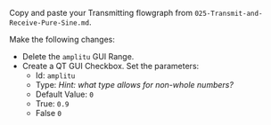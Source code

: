 Copy and paste your Transmitting flowgraph from `025-Transmit-and-Receive-Pure-Sine.md`.

Make the following changes:

- Delete the `amplitu` GUI Range.
- Create a QT GUI Checkbox. Set the parameters:
  - Id: `amplitu`
  - Type: _Hint: what type allows for non-whole numbers?_
  - Default Value: `0`
  - True: `0.9`
  - False `0`
